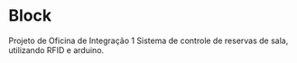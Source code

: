 # Block
Projeto de Oficina de Integração 1
Sistema de controle de reservas de sala, utilizando RFID e arduino.
